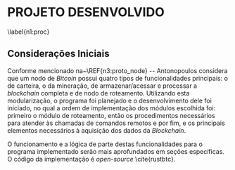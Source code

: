 
# PROJETO DESENVOLVIDO
\label{n1:proc}

## Considerações Iniciais

Conforme mencionado na~\REF{n3:proto_node} -- Antonopoulos considera que um nodo de *Bitcoin* possui quatro tipos de funcionalidades principais: o de carteira, o da mineração, de armazenar/acessar e processar a *blockchain* completa e de nodo de roteamento. Utilizando esta modularização, o programa foi planejado e o desenvolvimento dele foi iniciado, no qual a ordem de implementação dos módulos escolhida foi: primeiro o módulo de roteamento, então os procedimentos necessários para atender às chamadas de comandos remotos e por fim, e os principais elementos necessários à aquisição dos dados da *Blockchain*.

O funcionamento e a lógica de parte destas funcionalidades para o programa implementado serão mais aprofundados em seções específicas. O código da implementação é *open-source* \cite{rustbtc}.